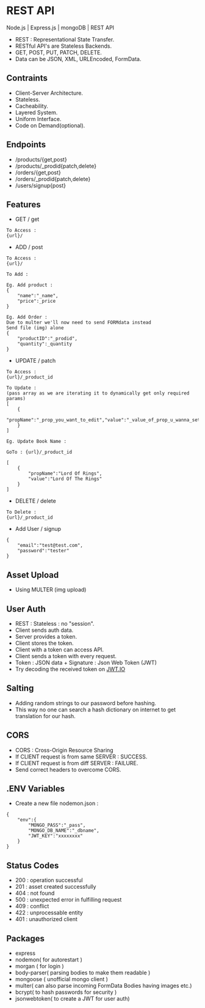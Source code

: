 # REST API

Node.js | Express.js | mongoDB | REST API

- REST : Representational State Transfer.
- RESTful API's are Stateless Backends.
- GET, POST, PUT, PATCH, DELETE.
- Data can be JSON, XML, URLEncoded, FormData.

## Contraints

- Client-Server Architecture.
- Stateless.
- Cacheability.
- Layered System.
- Uniform Interface.
- Code on Demand(optional).

## Endpoints

- /products/{get,post}
- /products/\_prodid{patch,delete}
- /orders/{get,post}
- /orders/\_prodid{patch,delete}
- /users/signup{post}

## Features

- GET / get

```
To Access :
{url}/
```

- ADD / post

```
To Access :
{url}/
```

```
To Add :

Eg. Add product :
{
    "name":"_name",
    "price":_price
}

Eg. Add Order :
Due to multer we'll now need to send FORMdata instead
Send file (img) alone
{
    "productID":"_prodid",
    "quantity":_quantity
}

```

- UPDATE / patch

```
To Access :
{url}/_product_id
```

```
To Update :
(pass array as we are iterating it to dynamically get only required params)
[
    {
        "propName":"_prop_you_want_to_edit","value":"_value_of_prop_u_wanna_set"
    }
]
```

```
Eg. Update Book Name :

GoTo : {url}/_product_id

[
    {
        "propName":"Lord Of Rings",
        "value":"Lord Of The Rings"
    }
]

```

- DELETE / delete

```
To Delete :
{url}/_product_id
```

- Add User / signup

```
{
    "email":"test@test.com",
    "password":"tester"
}
```

## Asset Upload

- Using MULTER (img upload)

## User Auth

- REST : Stateless : no "session".
- Client sends auth data.
- Server provides a token.
- Client stores the token.
- Client with a token can access API.
- Client sends a token with every request.
- Token : JSON data + Signature : Json Web Token (JWT)
- Try decoding the received token on [JWT.IO](jwt.io)

## Salting

- Adding random strings to our password before hashing.
- This way no one can search a hash dictionary on internet to get translation for our hash.

## CORS

- CORS : Cross-Origin Resource Sharing
- If CLIENT request is from same SERVER : SUCCESS.
- If CLIENT request is from diff SERVER : FAILURE.
- Send correct headers to overcome CORS.

## .ENV Variables

- Create a new file nodemon.json :

```
{
    "env":{
        "MONGO_PASS":"_pass",
        "MONGO_DB_NAME":"_dbname",
        "JWT_KEY":"xxxxxxxx"
    }
}
```

## Status Codes

- 200 : operation successful
- 201 : asset created successfully
- 404 : not found
- 500 : unexpected error in fulfilling request
- 409 : conflict
- 422 : unprocessable entity
- 401 : unauthorized client

## Packages

- express
- nodemon( for autorestart )
- morgan ( for login )
- body-parser( parsing bodies to make them readable )
- mongoose ( unofficial mongo client )
- multer( can also parse incoming FormData Bodies having images etc.)
- bcrypt( to hash passwords for security )
- jsonwebtoken( to create a JWT for user auth)
